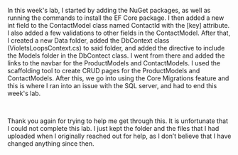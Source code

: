 <p> In this week's lab, I started by adding the NuGet packages, as well as running the commands to install the EF Core package. I then added a new int field to the ContactModel class named ContactId with the [key] attribute. I also added a few validations to other fields in the ContactModel. After that, I created a new Data folder, added the DbContext class (VioletsLoopsContext.cs) to said folder, and added the directive to include the Models folder in the DbContect class. I went from there and added the links to the navbar for the ProductModels and ContactModels. I used the scaffolding tool to create CRUD pages for the ProductModels and ContactModels. After this, we go into using the Core Migrations feature and this is where I ran into an issue with the SQL server, and had to end this week's lab.  </p> 
</br> 
<p>Thank you again for trying to help me get through this. It is unfortunate that I could not complete this lab. I just kept the folder and the files that I had uploaded when I originally reached out for help, as I don’t believe that I have changed anything since then. </p> 
